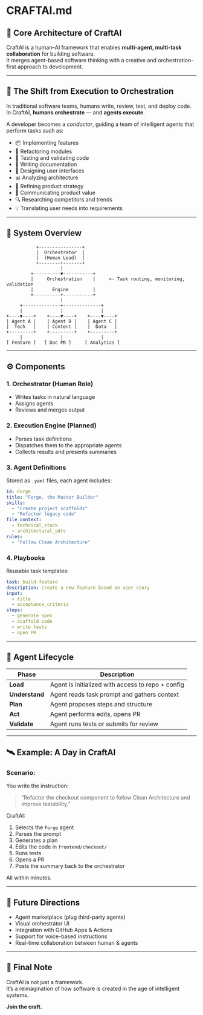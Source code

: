 # CRAFTAI.md

## 🧬 Core Architecture of CraftAI

CraftAI is a human–AI framework that enables **multi-agent, multi-task collaboration** for building software.  
It merges agent-based software thinking with a creative and orchestration-first approach to development.

---

## 🔁 The Shift from Execution to Orchestration

In traditional software teams, humans write, review, test, and deploy code.  
In CraftAI, **humans orchestrate** — and **agents execute**.

A developer becomes a *conductor*, guiding a team of intelligent agents that perform tasks such as:

- 📦 Implementing features  
- 🧹 Refactoring modules  
- 🧪 Testing and validating code  
- 📄 Writing documentation  
- 🎨 Designing user interfaces  
- 📊 Analyzing architecture  
- 🧭 Refining product strategy  
- 📣 Communicating product value  
- 🔍 Researching competitors and trends  
- 💡 Translating user needs into requirements  

---

## 🧠 System Overview

```
           +----------------+
           |  Orchestrator  |
           |  (Human Lead)  |
           +--------+-------+
                    |
         +----------▼-----------+
         |     Orchestration    |     <- Task routing, monitoring, validation
         |       Engine         |
         +----------+-----------+
                    |
     +--------------+--------------+
     |              |              |
+----▼----+    +----▼----+    +----▼----+
| Agent A |    | Agent B |    | Agent C |
|  Tech   |    | Content |    |  Data   |
+---------+    +---------+    +---------+
     |              |              |
[ Feature ]   [ Doc PR ]     [ Analytics ]
```

---

## ⚙️ Components

### 1. **Orchestrator (Human Role)**

- Writes tasks in natural language  
- Assigns agents  
- Reviews and merges output  

### 2. **Execution Engine (Planned)**

- Parses task definitions  
- Dispatches them to the appropriate agents  
- Collects results and presents summaries  

### 3. **Agent Definitions**

Stored as `.yaml` files, each agent includes:

```yaml
id: Forge
title: "Forge, the Master Builder"
skills:
  - "Create project scaffolds"
  - "Refactor legacy code"
file_context:
  - technical_stack
  - architectural_adrs
rules:
  - "Follow Clean Architecture"
```

### 4. **Playbooks**

Reusable task templates:

```yaml
task: build-feature
description: Create a new feature based on user story
input:
  - title
  - acceptance_criteria
steps:
  - generate spec
  - scaffold code
  - write tests
  - open PR
```

---

## 🧪 Agent Lifecycle

| Phase       | Description                                       |
|-------------|---------------------------------------------------|
| **Load**    | Agent is initialized with access to repo + config |
| **Understand** | Agent reads task prompt and gathers context     |
| **Plan**    | Agent proposes steps and structure                |
| **Act**     | Agent performs edits, opens PR                    |
| **Validate**| Agent runs tests or submits for review            |

---

## 🛰 Example: A Day in CraftAI

### Scenario:
You write the instruction:

> “Refactor the checkout component to follow Clean Architecture and improve testability.”

CraftAI:

1. Selects the `Forge` agent  
2. Parses the prompt  
3. Generates a plan  
4. Edits the code in `frontend/checkout/`  
5. Runs tests  
6. Opens a PR  
7. Posts the summary back to the orchestrator  

All within minutes.

---

## 🌱 Future Directions

- Agent marketplace (plug third-party agents)  
- Visual orchestrator UI  
- Integration with GitHub Apps & Actions  
- Support for voice-based instructions  
- Real-time collaboration between human & agents  

---

## 🧭 Final Note

CraftAI is not just a framework.  
It’s a reimagination of how software is created in the age of intelligent systems.

**Join the craft.**
